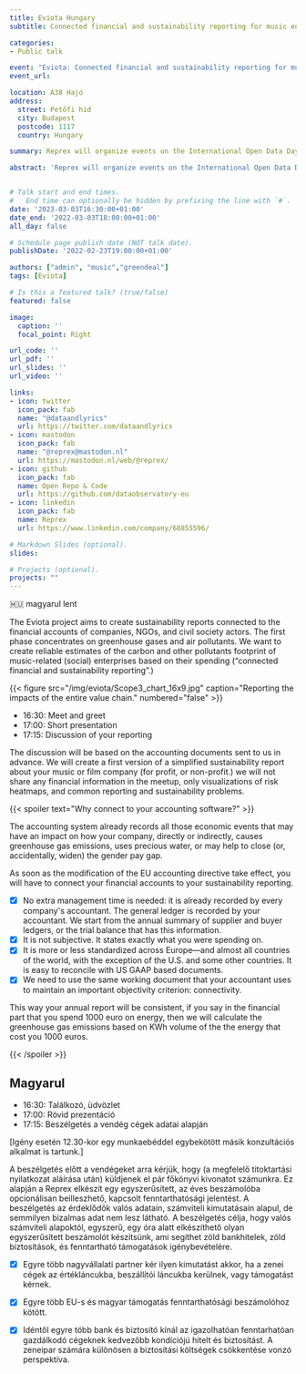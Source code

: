 ```yaml
---
title: Eviota Hungary
subtitle: Connected financial and sustainability reporting for music enterprises

categories:
- Public talk

event: "Eviota: Connected financial and sustainability reporting for music enterprises 🇫🇷  " 
event_url: 

location: A38 Hajó
address:
  street: Petőfi híd
  city: Budapest
  postcode: 1117
  country: Hungary

summary: Reprex will organize events on the International Open Data Day. Save the date in your calendar.

abstract: 'Reprex will organize events on the International Open Data Day. Save the date in your calendar.'


# Talk start and end times.
#   End time can optionally be hidden by prefixing the line with `#`.
date: '2023-03-03T16:30:00+01:00'
date_end: '2022-03-03T18:00:00+01:00'
all_day: false

# Schedule page publish date (NOT talk date).
publishDate: '2022-02-23T19:00:00+01:00'

authors: ["admin", "music","greendeal"]
tags: [Eviota]

# Is this a featured talk? (true/false)
featured: false

image:
  caption: ''
  focal_point: Right

url_code: ''
url_pdf: ''
url_slides: ''
url_video: ''

links:
- icon: twitter
  icon_pack: fab
  name: "@dataandlyrics"
  url: https://twitter.com/dataandlyrics
- icon: mastodon
  icon_pack: fab
  name: "@reprex@mastodon.nl"
  url: https://mastodon.nl/web/@reprex/
- icon: github
  icon_pack: fab
  name: Open Repo & Code
  url: https://github.com/dataobservatory-eu
- icon: linkedin
  icon_pack: fab
  name: Reprex
  url: https://www.linkedin.com/company/68855596/

# Markdown Slides (optional).
slides:

# Projects (optional).
projects: ""
---
```


🇭🇺 magyarul lent

The Eviota project aims to create sustainability reports connected to the financial accounts of companies, NGOs, and civil society actors.  The first phase concentrates on greenhouse gases and air pollutants.  We want to create reliable estimates of the carbon and other pollutants footprint of music-related (social) enterprises based on their spending (“connected financial and sustainability reporting”.)

<td style="text-align: center;">{{< figure src="/img/eviota/Scope3_chart_16x9.jpg" caption="Reporting the impacts of the entire value chain." numbered="false" >}}</td>

- 16:30: Meet and greet
- 17:00: Short presentation 
- 17:15: Discussion of your reporting

The discussion will be based on the accounting documents sent to us in advance. We will create a first version of a simplified sustainability report about your music or film company (for profit, or non-profit.) we will not share any financial information in the meetup, only visualizations of risk heatmaps, and common reporting and sustainability problems.

{{< spoiler text="Why connect to your accounting software?" >}}

The accounting system already records all those economic events that may have an impact on how your company, directly or indirectly, causes greenhouse gas emissions, uses precious water, or may help to close (or, accidentally, widen) the gender pay gap. 

As soon as the modification of the EU accounting directive take effect, you will have to connect your financial accounts to your sustainability reporting.

- [x] No extra management time is needed: it is already recorded by every company's accountant. The general ledger is recorded by your accountant. We start from the annual summary of supplier and buyer ledgers, or the trial balance that has this information.
- [x] It is not subjective.  It states exactly what you were spending on.
- [x] It is more or less standardized across Europe—and almost all countries of the world, with the exception of the U.S. and some other countries. It is easy to reconcile with US GAAP based documents.
- [x] We need to use the same working document that your accountant uses to maintain an important objectivity criterion: connectivity. 

This way your annual report will be consistent, if you say in the financial part that you spend 1000 euro on energy, then we will calculate the greenhouse gas emissions based on KWh volume of the the energy that cost you 1000 euros.

{{< /spoiler >}}

## Magyarul

- 16:30: Találkozó, üdvözlet
- 17:00: Rövid prezentáció
- 17:15: Beszélgetés a vendég cégek adatai alapján

[Igény esetén 12.30-kor egy munkaebéddel egybekötött másik konzultációs alkalmat is tartunk.]

A beszélgetés előtt a vendégeket arra kérjük, hogy (a megfelelő titoktartási nyilatkozat aláírása után) küldjenek el pár főkönyvi kivonatot számunkra. Ez alapján a Reprex elkészít egy egyszerűsített, az éves beszámolóba opcionálisan beilleszhető, kapcsolt fenntarthatósági jelentést. A beszélgetés az érdeklődők valós adatain, számviteli kimutatásain alapul, de semmilyen bizalmas adat nem lesz látható.  A beszélgetés célja, hogy valós számviteli alapoktól, egyszerű, egy óra alatt elkészíthető olyan egyszerűsített beszámolót készítsünk, ami segíthet zöld bankhitelek, zöld biztosítások, és fenntartható támogatások igénybevételére.  

- [x] Egyre több nagyvállalati partner kér ilyen kimutatást akkor, ha a zenei cégek az értékláncukba, beszállítói láncukba kerülnek, vagy támogatást kérnek.
- [x] Egyre több EU-s és magyar támogatás fenntarthatósági beszámolóhoz kötött.
- [x] Idéntől egyre több bank és biztosító kínál az igazolhatóan fenntarhatóan gazdálkodó cégeknek kedvezőbb kondíciójú hitelt és biztosítást. A zeneipar számára különösen a biztosítási költségek csökkentése vonzó perspektíva.

